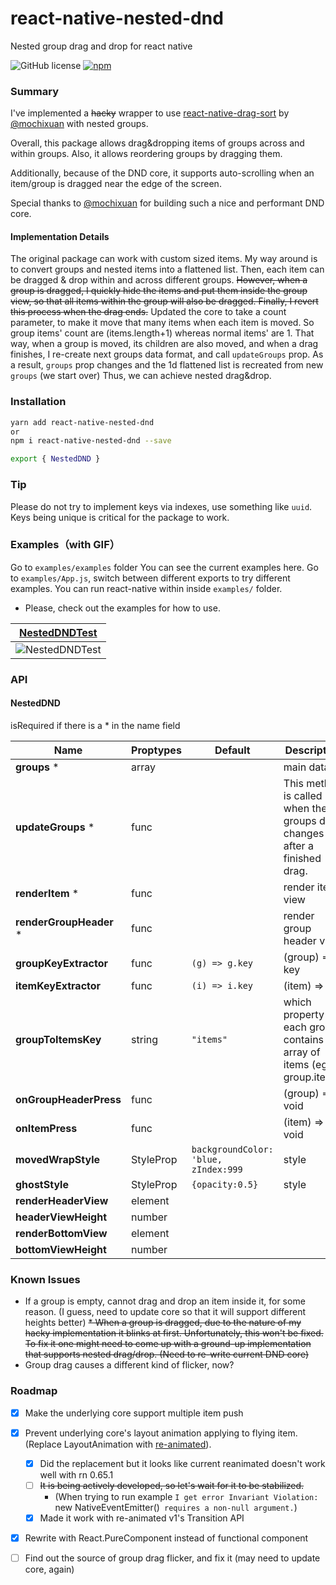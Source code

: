 # react-native-nested-dnd
Nested group drag and drop for react native

![GitHub license](https://img.shields.io/badge/license-MIT-green.svg)
[![npm](https://img.shields.io/npm/v/react-native-nested-dnd.svg?style=flat)](https://npmjs.com/package/react-native-nested-dnd)

### Summary
I've implemented a ~~hacky~~ wrapper to use 
[react-native-drag-sort](https://github.com/mochixuan/react-native-drag-sort) 
by [@mochixuan](https://github.com/mochixuan) with nested groups.

Overall, this package allows drag&dropping items of groups across and within groups. 
Also, it allows reordering groups by dragging them.

Additionally, because of the DND core, it supports auto-scrolling when an item/group is dragged near the edge of the screen.

Special thanks to [@mochixuan](https://github.com/mochixuan) for building such a nice and performant DND core.

#### Implementation Details

The original package can work with custom sized items.
My way around is to convert groups and nested items into a flattened list.
Then, each item can be dragged & drop within and across different groups.
~~However, when a group is dragged, I quickly hide the items and put them inside the group view,
so that all items within the group will also be dragged. Finally, I revert this process when the drag ends.~~
Updated the core to take a count parameter, to make it move that many items when each item is moved. 
So group items' count are (items.length+1) whereas normal items' are 1. 
That way, when a group is moved, its children are also moved, and when a drag finishes, 
I re-create next groups data format, and call `updateGroups` prop. 
As a result, `groups` prop changes and the 1d flattened list is recreated from new `groups` (we start over)
Thus, we can achieve nested drag&drop.

### Installation

```bash
yarn add react-native-nested-dnd
or
npm i react-native-nested-dnd --save 

export { NestedDND }
```

### Tip
Please do not try to implement keys via indexes, use something like `uuid`. 
Keys being unique is critical for the package to work.



### Examples（with GIF）
Go to `examples/examples` folder
You can see the current examples here.
Go to `examples/App.js`, switch between different exports to try different examples.
You can run react-native within inside `examples/` folder.

* Please, check out the examples for how to use.

| [NestedDNDTest](https://github.com/corupta/react-native-nested-dnd/blob/master/examples/examples/NestedDNDTest.js) |
| ------ |
| ![NestedDNDTest](img/NestedDNDTest.gif?raw=true) |


### API

#### NestedDND

isRequired if there is a * in the name field

|Name|Proptypes|Default|Description|  
----|----|-----|---|
|**groups** *|array||main data
|**updateGroups** *|func||This method is called when the groups data changes after a finished drag.
|**renderItem** *|func||render item view
|**renderGroupHeader** *|func||render group header view
|**groupKeyExtractor**|func|`(g) => g.key`|(group) => key
|**itemKeyExtractor**|func|`(i) => i.key`|(item) => key
|**groupToItemsKey**|string|`"items"`|which property of each group contains an array of items (eg: group.items)
|**onGroupHeaderPress**|func||(group) => void
|**onItemPress**|func||(item) => void
|**movedWrapStyle**| StyleProp<ViewStyle> |`backgroundColor: 'blue, zIndex:999`|style
|**ghostStyle**| StyleProp<ViewStyle> |`{opacity:0.5}`|style
|**renderHeaderView**|element||
|**headerViewHeight**|number||
|**renderBottomView**|element||
|**bottomViewHeight**|number||


### Known Issues

* If a group is empty, cannot drag and drop an item inside it, for some reason. (I guess, need to update core so that it will support different heights better)
~~* When a group is dragged, due to the nature of my hacky implementation it blinks at first. Unfortunately, this won't be fixed. To fix it one might need to come up with a ground-up implementation that supports nested drag/drop. (Need to re-write current DND core)~~
* Group drag causes a different kind of flicker, now?

### Roadmap
* [X] Make the underlying core support multiple item push
* [X] Prevent underlying core's layout animation applying to flying item. (Replace LayoutAnimation with [re-animated](https://docs.swmansion.com/react-native-reanimated/docs/api/LayoutAnimations/layoutTransitions)). 
    * [X] Did the replacement but it looks like current reanimated doesn't work well with rn 0.65.1 
    * [ ] ~~It is being actively developed, so let's wait for it to be stabilized.~~ 
        * (When trying to run example `I get error Invariant Violation: `new NativeEventEmitter()` requires a non-null argument.`)
    * [X] Made it  work with re-animated v1's Transition API
* [X] Rewrite with React.PureComponent instead of functional component
* [ ] Find out the source of group drag flicker, and fix it (may need to update core, again)

